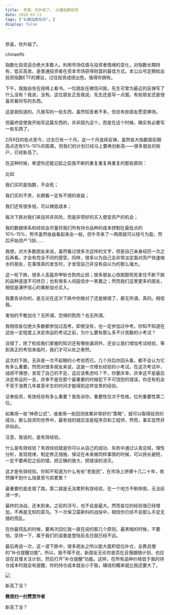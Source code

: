 ```yaml
---
title:  恭喜，你升级了。-长赢指数投资
date: 2018-03-11
tags: ["长赢指数投资", ]
display: false
---
```



## 



恭喜，你升级了。




chinaetfs




指数化投资适合绝大多数人。利用市场估值与投资者情绪的变化，对指数长期持有，低买高卖，是普通投资者在资本市场获得财富的最佳方式。本公众号定期给出投资指数ETF的建议，过往投资成绩出色，值得你拥有。






<mpvoice frameborder="0" class="res_iframe js_editor_audio audio_iframe" src="/cgi-bin/readtemplate?t=tmpl/audio_tmpl&amp;name=%E5%91%B3%E9%81%93&amp;play_length=04:16" isaac2="1" low_size="496.88" source_size="496.9" high_size="2001.34" name="味道" play_length="256000" voice_encode_fileid="MzIwMTIzNDMwNF8yNjUzNDA4NzYw"></mpvoice>







下午，我独自坐在摇椅上看书。一位朋友在微信问我，先生可曾为最近的反弹写了什么没有？我说，没有。这位朋友正告我说，先生还是写一点罢。有些朋友还是很喜欢看你写的东西。



这是我知道的。凡我写的一些东西，虽然知音者不多，但总有些朋友愿意捧场。



但最终促使我开始写这篇东西的，并非因为这个。而是在这个时候，确实有必要写一些东西了。





2月9日的低点至今，过去已有一个月。这一个月连续反弹，虽然各大指数距前期高点还有5%-10%的距离，但我们的计划已经马上要再创新高——很多朋友的账户，已经新高了。



在这种时候，希望你还能记起之前我不断的重复重复再重复的那些原则：



比如



我们买的是指数，不会死；



我们买的不贵，长期看一定有不错的收益；



我们还有很多钱，可以摊低成本；



每次下跌对我们来说并非风险，而是非常好的买入便宜资产的机会；



我的数据体系和经验会尽量将我们所有持仓品种的成本控制在最低点的10%-15%，熊市虽然收益看起来会一般，但牛市来了一两周就可以扭亏为盈，然后开始资产飞跃……





我想，对大多数朋友来说，虽然看过很多次这样的文字，但是自己亲身经历一次之后再看，才会有完全不同的感受。同样，很多以为自己会非常淡定面对资产快速缩水的朋友，在事情真的发生时，才发现自己并没有自以为的那么强大。



这一轮下跌，很多人丢盔弃甲斩仓割肉止损；很多朋友心惊胆颤死死拿住不断下跌的品种遑遑不可终日；也有很多人闲庭信步一笑置之；然而我们这里更多的朋友，相信是满怀信心的果断加仓买入。



我要告诉你的，是无论在这次下跌中你做对了还是做错了，都无所谓。真的。相信我。



害怕的不敢加仓？无所谓。恐惧的割肉？也无所谓。





我相信各位绝大多数都参加过高考。即使没有，也一定参加过中考。你知不知道在这些一定程度上决定命运的考试之前，为什么要有那么多不计其数的小考试？



没错了，除了检验我们掌握的知识还有哪些漏洞外，还会让我们增加考试经验，等到真正的考验来临时，我们才可以处之泰然。



这次的下跌，无非是一次不起眼的小考验而已。几个月后你回头看，都不会认为它有多么重要。然而对很多朋友来说，这是一次增长经验的小考试。在这次考试中，成绩不理想，发现了自己的不足，这应该焦虑吗？不，你要庆幸。庆幸这不是最后决定命运的一击，庆幸不是在那个最重要的时候犯下不可饶恕的错误，你还有机会不至于浪费几年甚至半生的时间才能得到这样宝贵的经验。





证券投资，有效经验有多么重要？我告诉你，重要性仅次于性格，位列重要性第二位。



如果用一些“神奇公式”，或者用一些回测效果非常好的“策略”，就可以取得投资的成功，那么投资的世界中，最有钱的就应该是程序员和工程师，然而，事实显然并非如此。



注意，我说的，是有效经验。



什么是有效经验？有效经验就是你可以从自己的成功、失败中通过认真总结，理性分析，发现规律，制定修正措施，保证在未来做同样事情的时候，可以扬长避短，一定不要再犯之前的错，把正确的放大，把错误的消灭。



这才是有效经验。你知不知道为什么有些“老股民”，在市场上拼搏十几二十年，依然赚不到什么钱甚至亏损累累？



最重要的是走错了路。第二就是无法累积有效经验，在一个地方不断摔倒，无法前进一步。





最终的决战，还未到来。之前的浮亏，也不会是最大。然而各位的经验值已经增加，不再是无知的菜鸟。下一次保卫莫斯科的战役中，相信你已经不会那么手足无措的慌乱。



在你最慌乱的时候，要再次回忆我一直在说的那几个原则。最黑暗的时候，不要怕，坚持一下，属于我们的诺曼底登陆反击日就已经不远。





最后再说一次，这一波下跌中，很多朋友之所以能大面积低位补仓，全靠且慢的“补仓提醒功能”。所以，我不得不说，新朋友无论你是否在且慢跟随计划，也应该在且慢关注计划，然后打开“补仓提醒”功能。这样，在所有品种价格低于我的持仓成本时就会有提醒，你的持仓成本就会小于我，赚钱的概率就比我还要大了。



<img class="" data-copyright="0" data-ratio="0.4144927536231884" data-s="300,640" src="https://mmbiz.qpic.cn/mmbiz_jpg/SEPick5M9xjM8hIGyWwCsFnMP9rLBuA65SUnDXt8TJ8QpTMTZvlLEnyYicyuiaLfibfzz0lqueicwTDvC679PhlzLjw/640?wx_fmt=jpeg" data-type="jpeg" data-w="690" style=""/>







新高了没？


**微信扫一扫赞赏作者**






新高了没？